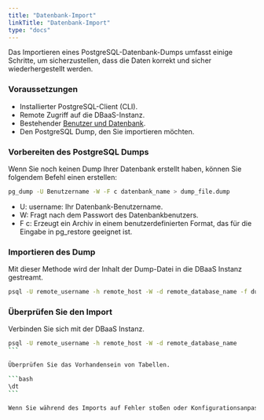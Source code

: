 ```yaml
---
title: "Datenbank-Import"
linkTitle: "Datenbank-Import"
type: "docs"
---
```


Das Importieren eines PostgreSQL-Datenbank-Dumps umfasst einige Schritte, um sicherzustellen, dass die Daten korrekt und sicher wiederhergestellt werden.

### Voraussetzungen

- Installierter PostgreSQL-Client (CLI).
- Remote Zugriff auf die DBaaS-Instanz.
- Bestehender [Benutzer und Datenbank](../create_db_and_user/).  
- Den PostgreSQL Dump, den Sie importieren möchten.

### Vorbereiten des PostgreSQL Dumps

Wenn Sie noch keinen Dump Ihrer Datenbank erstellt haben, können Sie folgendem Befehl einen erstellen:

```bash
pg_dump -U Benutzername -W -F c datenbank_name > dump_file.dump
```

- U: username: Ihr Datenbank-Benutzername.
- W: Fragt nach dem Passwort des Datenbankbenutzers.
- F c: Erzeugt ein Archiv in einem benutzerdefinierten Format, das für die Eingabe in pg_restore geeignet ist.

### Importieren des Dump

Mit dieser Methode wird der Inhalt der Dump-Datei in die DBaaS Instanz gestreamt.

```bash
psql -U remote_username -h remote_host -W -d remote_database_name -f dump_file.sql
```

### Überprüfen Sie den Import

Verbinden Sie sich mit der DBaaS Instanz.

````bash
psql -U remote_username -h remote_host -W -d remote_database_name
```

Überprüfen Sie das Vorhandensein von Tabellen.

```bash
\dt
```

Wenn Sie während des Imports auf Fehler stoßen oder Konfigurationsanpassungen benötigen (z.B. beim Importieren eines großen Dumps), öffnen Sie bitte ein Ticket (https://customerservice.plusserver.com/support/ticket-create).